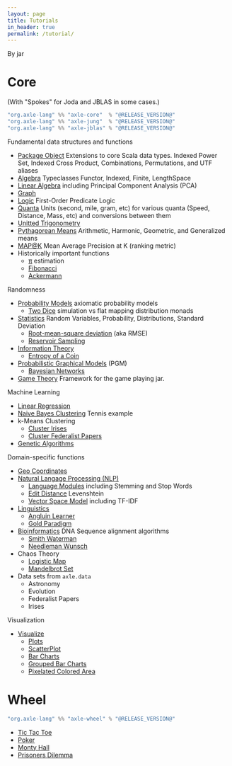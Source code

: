 ```yaml
---
layout: page
title: Tutorials
in_header: true
permalink: /tutorial/
---
```


By jar

Core
====

(With "Spokes" for Joda and JBLAS in some cases.)

```sbt
"org.axle-lang" %% "axle-core"  % "@RELEASE_VERSION@"
"org.axle-lang" %% "axle-jung"  % "@RELEASE_VERSION@"
"org.axle-lang" %% "axle-jblas" % "@RELEASE_VERSION@"
```

Fundamental data structures and functions

* [Package Object](/tutorial/axle_package_object/) Extensions to core Scala data types. Indexed Power Set, Indexed Cross Product, Combinations, Permutations, and UTF aliases
* [Algebra](/tutorial/algebra/) Typeclasses Functor, Indexed, Finite, LengthSpace
* [Linear Algebra](/tutorial/linear_algebra/) including Principal Component Analysis (PCA)
* [Graph](/tutorial/graph/)
* [Logic](/tutorial/logic/) First-Order Predicate Logic
* [Quanta](/tutorial/quanta/) Units (second, mile, gram, etc) for various quanta (Speed, Distance, Mass, etc) and conversions between them
* [Unitted Trigonometry](/tutorial/unitted_trigonometry/)
* [Pythagorean Means](/tutorial/pythagorean_means/) Arithmetic, Harmonic, Geometric, and Generalized means
* [MAP@K](/tutorial/map_at_k) Mean Average Precision at K (ranking metric)
* Historically important functions
  * [π](/tutorial/pi/) estimation
  * [Fibonacci](/tutorial/fibonacci/)
  * [Ackermann](/tutorial/ackermann/)

Randomness

* [Probability Models](/tutorial/probability_model) axiomatic probability models
  * [Two Dice](/tutorial/two_dice/) simulation vs flat mapping distribution monads
* [Statistics](/tutorial/statistics/) Random Variables, Probability, Distributions, Standard Deviation
  * [Root-mean-square deviation](/tutorial/rmsd/) (aka RMSE)
  * [Reservoir Sampling](/tutorial/reservoir_sampling/)
* [Information Theory](/tutorial/information_theory/)
  * [Entropy of a Coin](/tutorial/entropy_biased_coin/)
* [Probabilistic Graphical Models](/tutorial/probabilistic_graphical_models/) (PGM)
  * [Bayesian Networks](/tutorial/bayesian_networks/)
* [Game Theory](/tutorial/game_theory/) Framework for the game playing jar.

Machine Learning

* [Linear Regression](/tutorial/linear_regression/)
* [Naive Bayes Clustering](/tutorial/naive_bayes/) Tennis example
* k-Means Clustering
  * [Cluster Irises](/tutorial/cluster_irises_k_means/)
  * [Cluster Federalist Papers](/tutorial/cluster_federalist_papers_k_means/)
* [Genetic Algorithms](/tutorial/genetic_algorithms/)

Domain-specific functions

* [Geo Coordinates](/tutorial/geo_coordinates/)
* [Natural Langage Processing (NLP)](/tutorial/natural_language_processing/)
  * [Language Modules](/tutorial/language_modules/) including Stemming and Stop Words
  * [Edit Distance](/tutorial/edit_distance/) Levenshtein
  * [Vector Space Model](/tutorial/vector_space_model/) including TF-IDF
* [Linguistics](/tutorial/linguistics/)
  * [Angluin Learner](/tutorial/angluin_learner/)
  * [Gold Paradigm](/tutorial/gold_paradigm/)
* [Bioinformatics](/tutorial/bioinformatics/) DNA Sequence alignment algorithms
  * [Smith Waterman](/tutorial/smith_waterman/)
  * [Needleman Wunsch](/tutorial/needleman_wunsch/)
* Chaos Theory
  * [Logistic Map](/tutorial/logistic_map/)
  * [Mandelbrot Set](/tutorial/mandelbrot/)
* Data sets from `axle.data`
  * Astronomy
  * Evolution
  * Federalist Papers
  * Irises

Visualization

* [Visualize](/tutorial/visualize/)
  * [Plots](/tutorial/plots/)
  * [ScatterPlot](/tutorial/scatterplot/)
  * [Bar Charts](/tutorial/bar_charts/)
  * [Grouped Bar Charts](/tutorial/grouped_bar_charts/)
  * [Pixelated Colored Area](/tutorial/pixelated_colored_area/)

Wheel
=====

```sbt
"org.axle-lang" %% "axle-wheel" % "@RELEASE_VERSION@"
```

* [Tic Tac Toe](/tutorial/tic_tac_toe/)
* [Poker](/tutorial/poker/)
* [Monty Hall](/tutorial/monty_hall/)
* [Prisoners Dilemma](/tutorial/prisoner/)
